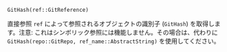 ```
GitHash(ref::GitReference)
```

直接参照 `ref` によって参照されるオブジェクトの識別子 (`GitHash`) を取得します。注意: これはシンボリック参照には機能しません。その場合は、代わりに `GitHash(repo::GitRepo, ref_name::AbstractString)` を使用してください。
